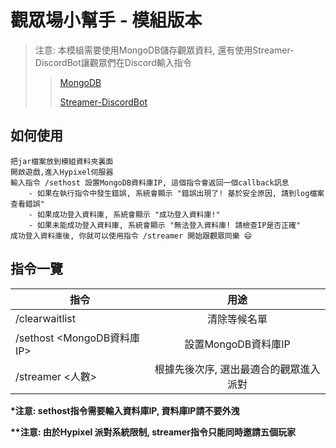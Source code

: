 # 觀眾場小幫手 - 模組版本
> 注意: 本模組需要使用MongoDB儲存觀眾資料, 還有使用Streamer-DiscordBot讓觀眾們在Discord輸入指令 
>> [MongoDB](https://www.mongodb.com/) 
>> 
>> [Streamer-DiscordBot](https://github.com/RealGoodestEnglish/Streamer-DiscordBot)  

## 如何使用
```
把jar檔案放到模組資料夾裏面
開啟遊戲,進入Hypixel伺服器
輸入指令 /sethost 設置MongoDB資料庫IP, 這個指令會返回一個callback訊息
	- 如果在執行指令中發生錯誤, 系統會顯示 "錯誤出現了! 基於安全原因, 請到log檔案查看錯誤"
	- 如果成功登入資料庫, 系統會顯示 "成功登入資料庫!"
	- 如果未能成功登入資料庫, 系統會顯示 "無法登入資料庫! 請檢查IP是否正確"
成功登入資料庫後, 你就可以使用指令 /streamer 開始跟觀眾同樂 😄
```

## 指令一覽
|指令|用途| 
|----------|:-------------:|
|/clearwaitlist|清除等候名單|
|/sethost <MongoDB資料庫IP> |設置MongoDB資料庫IP|
|/streamer <人數>|根據先後次序, 選出最適合的觀眾進入派對|

__*注意: sethost指令需要輸入資料庫IP, 資料庫IP請不要外洩__

__**注意: 由於Hypixel 派對系統限制, streamer指令只能同時邀請五個玩家__
